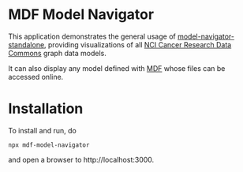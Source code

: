 # MDF Model Navigator

This application demonstrates the general usage of 
[model-navigator-standalone](https://www.npmjs.com/package/model-navigator-standalone),
providing visualizations of all [NCI Cancer Research Data Commons](https://datacommons.cancer.gov/)
graph data models.

It can also display any model defined with [MDF](https://github.com/CBIIT/bento-mdf)
whose files can be accessed online.

# Installation

To install and run, do

```shell
npx mdf-model-navigator
```

and open a browser to http://localhost:3000.

